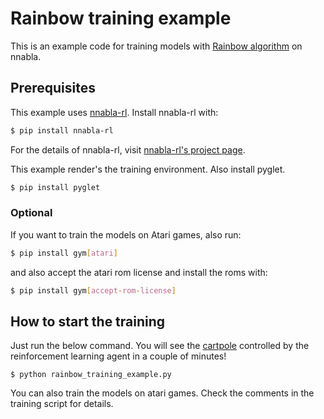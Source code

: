 # Rainbow training example

This is an example code for training models with [Rainbow algorithm](https://arxiv.org/abs/1710.02298) on nnabla.

## Prerequisites

This example uses [nnabla-rl](https://github.com/sony/nnabla-rl).
Install nnabla-rl with:

```sh
$ pip install nnabla-rl
```

For the details of nnabla-rl, visit [nnabla-rl's project page](https://github.com/sony/nnabla-rl).

This example render's the training environment. Also install pyglet.

```sh
$ pip install pyglet
```

### Optional

If you want to train the models on Atari games, also run:

```sh
$ pip install gym[atari]
```

and also accept the atari rom license and install the roms with:

```sh
$ pip install gym[accept-rom-license]
```

## How to start the training

Just run the below command. You will see the [cartpole](https://gym.openai.com/envs/CartPole-v1/) controlled by the reinforcement learning agent in a couple of minutes!

```
$ python rainbow_training_example.py
```

You can also train the models on atari games. Check the comments in the training script for details.
